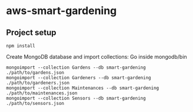 # aws-smart-gardening

## Project setup
```
npm install
```

Create MongoDB database and import collections:
Go inside mongodb/bin

```
mongoimport --collection Gardens --db smart-gardening ./path/to/gardens.json
mongoimport --collection Gardeners --db smart-gardening ./path/to/gardeners.json
mongoimport --collection Maintenances --db smart-gardening ./path/to/maintenances.json
mongoimport --collection Sensors --db smart-gardening ./path/to/sensors.json
```
